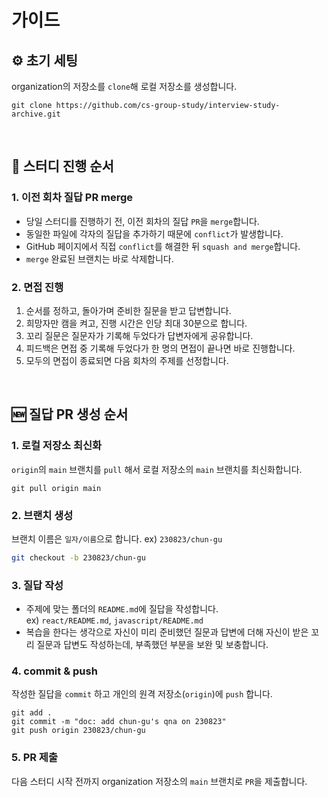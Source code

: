 # 가이드

## ⚙️ 초기 세팅

organization의 저장소를 `clone`해 로컬 저장소를 생성합니다.

```shell
git clone https://github.com/cs-group-study/interview-study-archive.git
```

<br/>

## 📌 스터디 진행 순서

### 1. 이전 회차 질답 PR merge

- 당일 스터디를 진행하기 전, 이전 회차의 질답 `PR`을 `merge`합니다.
- 동일한 파일에 각자의 질답을 추가하기 때문에 `conflict`가 발생합니다.
- GitHub 페이지에서 직접 `conflict`를 해결한 뒤 `squash and merge`합니다.
- `merge` 완료된 브랜치는 바로 삭제합니다.

### 2. 면접 진행

1. 순서를 정하고, 돌아가며 준비한 질문을 받고 답변합니다.
2. 희망자만 캠을 켜고, 진행 시간은 인당 최대 30분으로 합니다.
3. 꼬리 질문은 질문자가 기록해 두었다가 답변자에게 공유합니다.
4. 피드백은 면접 중 기록해 두었다가 한 명의 면접이 끝나면 바로 진행합니다.
5. 모두의 면접이 종료되면 다음 회차의 주제를 선정합니다.

<br/>

## 🆕 질답 PR 생성 순서

### 1. 로컬 저장소 최신화

`origin`의 `main` 브랜치를 `pull` 해서 로컬 저장소의 `main` 브랜치를 최신화합니다.

```shell
git pull origin main
```

### 2. 브랜치 생성

브랜치 이름은 `일자/이름`으로 합니다. ex) `230823/chun-gu`

```bash
git checkout -b 230823/chun-gu
```

### 3. 질답 작성

- 주제에 맞는 폴더의 `README.md`에 질답을 작성합니다.  
  ex) `react/README.md`, `javascript/README.md`
- 복습을 한다는 생각으로 자신이 미리 준비했던 질문과 답변에 더해 자신이 받은 꼬리 질문과 답변도 작성하는데, 부족했던 부분을 보완 및 보충합니다.

### 4. commit & push

작성한 질답을 `commit` 하고 개인의 원격 저장소(`origin`)에 `push` 합니다.

```shell
git add .
git commit -m "doc: add chun-gu's qna on 230823"
git push origin 230823/chun-gu
```

### 5. PR 제출

다음 스터디 시작 전까지 organization 저장소의 `main` 브랜치로 `PR`을 제출합니다.

